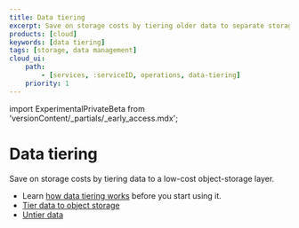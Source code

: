 ```yaml
---
title: Data tiering
excerpt: Save on storage costs by tiering older data to separate storage
products: [cloud]
keywords: [data tiering]
tags: [storage, data management]
cloud_ui:
    path:
        - [services, :serviceID, operations, data-tiering]
    priority: 1
---
```


import ExperimentalPrivateBeta from 'versionContent/_partials/_early_access.mdx';

# Data tiering

Save on storage costs by tiering data to a low-cost object-storage layer.

<ExperimentalPrivateBeta />

*   Learn [how data tiering works][about-data-tiering] before you start using it.
*   [Tier data to object storage][tier-data]
*   [Untier data][untier-data]

[about-data-tiering]: /use-timescale/:currentVersion:/data-tiering/about-data-tiering/
[tier-data]: /use-timescale/:currentVersion:/data-tiering/tier-data-object-storage/
[untier-data]: /use-timescale/:currentVersion:/data-tiering/untier-data/
